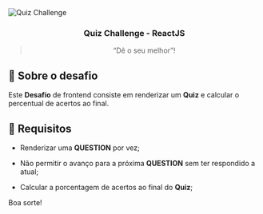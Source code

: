 <img alt="Quiz Challenge" src="https://cna.com.br/Content/uploads/blogposts/quizvocesabetudosobrepresentperfect.jpg" />

<h3 align="center">
  Quiz Challenge - ReactJS
</h3>

<blockquote align="center">“Dê o seu melhor”!</blockquote>

## :rocket: Sobre o desafio

Este **Desafio** de frontend consiste em  renderizar um **Quiz** e calcular o percentual de acertos ao final. 

## :rocket: Requisitos

- Renderizar uma **QUESTION** por vez;
  
- Não permitir o avanço para a próxima **QUESTION** sem ter respondido a atual;
  
- Calcular a porcentagem de acertos ao final do **Quiz**;

Boa sorte!

